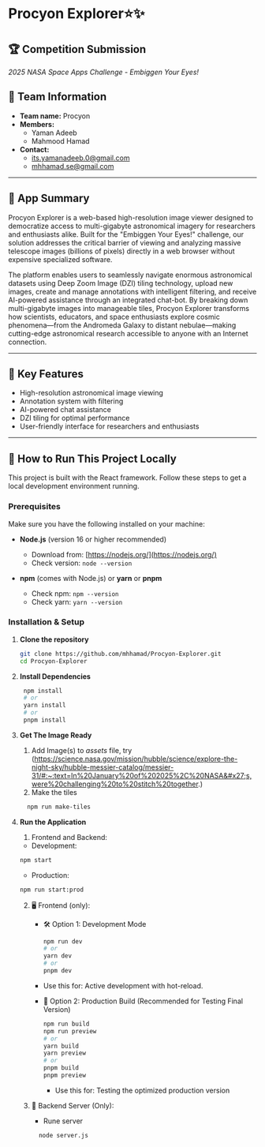# Procyon Explorer⭐✨

## 🏆 Competition Submission

_2025 NASA Space Apps Challenge - Embiggen Your Eyes!_

## 👥 Team Information

- **Team name:** Procyon
- **Members:**
  - Yaman Adeeb
  - Mahmood Hamad
- **Contact:**
  - its.yamanadeeb.0@gmail.com
  - mhhamad.se@gmail.com

---

## 📖 App Summary

Procyon Explorer is a web-based high-resolution image viewer designed to democratize access to multi-gigabyte astronomical imagery for researchers and enthusiasts alike. Built for the "Embiggen Your Eyes!" challenge, our solution addresses the critical barrier of viewing and analyzing massive telescope images (billions of pixels) directly in a web browser without expensive specialized software.

The platform enables users to seamlessly navigate enormous astronomical datasets using Deep Zoom Image (DZI) tiling technology, upload new images, create and manage annotations with intelligent filtering, and receive AI-powered assistance through an integrated chat-bot. By breaking down multi-gigabyte images into manageable tiles, Procyon Explorer transforms how scientists, educators, and space enthusiasts explore cosmic phenomena—from the Andromeda Galaxy to distant nebulae—making cutting-edge astronomical research accessible to anyone with an Internet connection.

---

## 🎯 Key Features

- High-resolution astronomical image viewing
- Annotation system with filtering
- AI-powered chat assistance
- DZI tiling for optimal performance
- User-friendly interface for researchers and enthusiasts

---

## 🚀 How to Run This Project Locally

This project is built with the React framework. Follow these steps to get a local development environment running.

### Prerequisites

Make sure you have the following installed on your machine:

- **Node.js** (version 16 or higher recommended)

  - Download from: [https://nodejs.org/](https://nodejs.org/)
  - Check version: `node --version`

- **npm** (comes with Node.js) or **yarn** or **pnpm**
  - Check npm: `npm --version`
  - Check yarn: `yarn --version`

### Installation & Setup

1. **Clone the repository**

   ```bash
   git clone https://github.com/mhhamad/Procyon-Explorer.git
   cd Procyon-Explorer
   ```

2. **Install Dependencies**

   ```bash
    npm install
    # or
    yarn install
    # or
    pnpm install
   ```

3. **Get The Image Ready**

   1. Add Image(s) to _assets_ file, try (https://science.nasa.gov/mission/hubble/science/explore-the-night-sky/hubble-messier-catalog/messier-31/#:~:text=In%20January%20of%202025%2C%20NASA&#x27;s,were%20challenging%20to%20stitch%20together.)
   2. Make the tiles

   ```bash
     npm run make-tiles
   ```

4. **Run the Application**

   1. Frontend and Backend:

   - Development:

   ```bash
   npm start
   ```

   - Production:

   ```bash
   npm run start:prod
   ```

   2. 🖥️ Frontend (only):

      - 🛠️ Option 1: Development Mode

        ```bash
        npm run dev
        # or
        yarn dev
        # or
        pnpm dev
        ```

      - Use this for: Active development with hot-reload.

      - 🚀 Option 2: Production Build (Recommended for Testing Final Version)

        ```bash
        npm run build
        npm run preview
        # or
        yarn build
        yarn preview
        # or
        pnpm build
        pnpm preview
        ```

        - Use this for: Testing the optimized production version

   3. 🔧 Backend Server (Only):
      - Rune server
      ```bash
        node server.js
      ```
